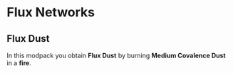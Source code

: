 # Flux Networks

## Flux Dust

In this modpack you obtain **Flux Dust** by burning **Medium Covalence Dust** in a **fire**.

